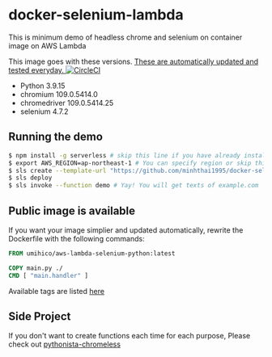 # docker-selenium-lambda

This is minimum demo of headless chrome and selenium on container image on AWS Lambda

This image goes with these versions. [These are automatically updated and tested everyday. ![CircleCI](https://circleci.com/gh/umihico/docker-selenium-lambda/tree/circleci.svg?style=svg)](https://circleci.com/gh/umihico/docker-selenium-lambda/tree/circleci)

- Python 3.9.15
- chromium 109.0.5414.0
- chromedriver 109.0.5414.25
- selenium 4.7.2


## Running the demo

```bash
$ npm install -g serverless # skip this line if you have already installed Serverless Framework
$ export AWS_REGION=ap-northeast-1 # You can specify region or skip this line. us-east-1 will be used by default.
$ sls create --template-url "https://github.com/minhthai1995/docker-selenium-lambda/tree/main" --path docker-selenium-lambda && cd $_
$ sls deploy
$ sls invoke --function demo # Yay! You will get texts of example.com
```

## Public image is available

If you want your image simplier and updated automatically, rewrite the Dockerfile with the following commands:

```Dockerfile
FROM umihico/aws-lambda-selenium-python:latest

COPY main.py ./
CMD [ "main.handler" ]
```

Available tags are listed [here](https://hub.docker.com/r/umihico/aws-lambda-selenium-python/tags)

## Side Project

If you don't want to create functions each time for each purpose, Please check out [pythonista-chromeless](https://github.com/umihico/pythonista-chromeless)
